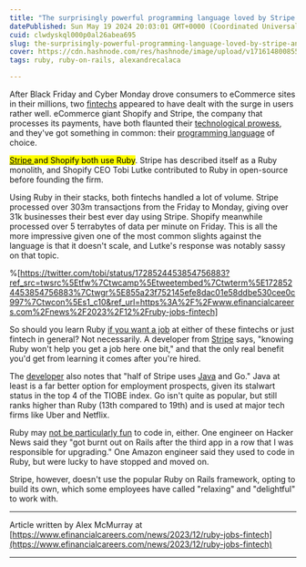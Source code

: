 ```yaml
---
title: "The surprisingly powerful programming language loved by Stripe and Shopify"
datePublished: Sun May 19 2024 20:03:01 GMT+0000 (Coordinated Universal Time)
cuid: clwdyskql000p0al26abea695
slug: the-surprisingly-powerful-programming-language-loved-by-stripe-and-shopify
cover: https://cdn.hashnode.com/res/hashnode/image/upload/v1716148008554/7e6c1130-d81d-4936-8488-24caa8cba2ae.webp
tags: ruby, ruby-on-rails, alexandrecalaca

---
```


After Black Friday and Cyber Monday drove consumers to eCommerce sites in their millions, two [fintechs](https://www.efinancialcareers.com/jobs/fintech) appeared to have dealt with the surge in users rather well. eCommerce giant Shopify and Stripe, the company that processes its payments, have both flaunted their [technological prowess](https://www.efinancialcareers.com/news/2023/10/stripe-engineering-culture), and they've got something in common: their [programming language](https://www.efinancialcareers.com/news/2023/06/what-is-stripe-fintech) of choice.

[<mark>Stripe </mark>](https://www.efinancialcareers.com/news/2023/06/what-is-stripe-fintech) <mark>and Shopify both use Ruby</mark>. Stripe has described itself as a Ruby monolith, and Shopify CEO Tobi Lutke contributed to Ruby in open-source before founding the firm.

Using Ruby in their stacks, both fintechs handled a lot of volume. Stripe processed over 303m transact[i](https://www.efinancialcareers.com/jobs/fintech)ons from the Friday to Monday, giving over 31k businesses their best ever day using Stripe. Shopify meanwhile processed over 5 terrabytes of data per minute on Friday. This is all the more impressive given one of the most common slights against the language is that it doesn't scale, and Lutke's response was notably sassy on that topic. 

%[https://twitter.com/tobi/status/1728524453854756883?ref_src=twsrc%5Etfw%7Ctwcamp%5Etweetembed%7Ctwterm%5E1728524453854756883%7Ctwgr%5E855a23f752145efe8dac01e58ddbe530cee0c997%7Ctwcon%5Es1_c10&ref_url=https%3A%2F%2Fwww.efinancialcareers.com%2Fnews%2F2023%2F12%2Fruby-jobs-fintech] 

So should you learn Ruby [if you want a job](https://www.efinancialcareers.com/news/finance/fintech-salaries) at either of these fintechs or just fintech in general? Not necessarily. A developer from [Stripe](https://www.efinancialcareers.com/news/2023/10/stripe-work-from-home-culture) says, "knowing Ruby won't help you get a job here one bit," and that the only real benefit you'd get from learning it comes after you're hired. 

The [developer](https://www.efinancialcareers.com/jobs/development) also notes that "half of Stripe uses [Java](https://www.efinancialcareers.com/jobs/java-developer) and Go." Java at least is a far better option for employment prospects, given its stalwart status in the top 4 of the TIOBE index. Go isn't quite as popular, but still ranks higher than Ruby (13th compared to 19th) and is used at major tech firms like Uber and Netflix.

Ruby may [not be particularly fun](https://www.efinancialcareers.com/news/finance/fintech-worse-than-banking-hours) to code in, either. One engineer on Hacker News said they "got burnt out on Rails after the third app in a row that I was responsible for upgrading." One Amazon engineer said they used to code in Ruby, but were lucky to have stopped and moved on. 

Stripe, however, doesn't use the popular Ruby on Rails framework, opting to build its own, which some employees have called "relaxing" and "delightful" to work with.

---

Article written by Alex McMurray at [https://www.efinancialcareers.com/news/2023/12/ruby-jobs-fintech](https://www.efinancialcareers.com/news/2023/12/ruby-jobs-fintech)

---